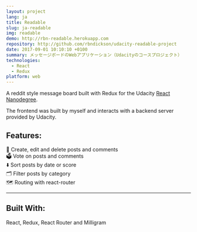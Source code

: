 ```yaml
---
layout: project
lang: ja
title: Readable
slug: ja-readable
img: readable
demo: http://rbn-readable.herokuapp.com
repository: http://github.com/rbndickson/udacity-readable-project
date: 2017-09-01 10:10:10 +0100
summary: メッセージボードのWebアプリケーション（Udacityのコースプロジェクト）
technologies:
  - React
  - Redux
platform: web
---
```

A reddit style message board built with Redux for the Udacity [React Nanodegree](https://www.udacity.com/course/react-nanodegree--nd019).

The frontend was built by myself and interacts with a backend server provided by Udacity.

## Features:

📝 Create, edit and delete posts and comments  
🗳 Vote on posts and comments  
⬇️ Sort posts by date or score  
🗂 Filter posts by category  
🗺 Routing with react-router  

---

## Built With:

React, Redux, React Router and Milligram
